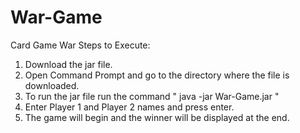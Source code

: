 # War-Game
Card Game War
Steps to Execute:
1. Download the jar file.
2. Open Command Prompt and go to the directory where the file is downloaded.
3. To run the jar file run the command " java -jar War-Game.jar "
4. Enter Player 1 and Player 2 names and press enter.
5. The game will begin and the winner will be displayed at the end.
